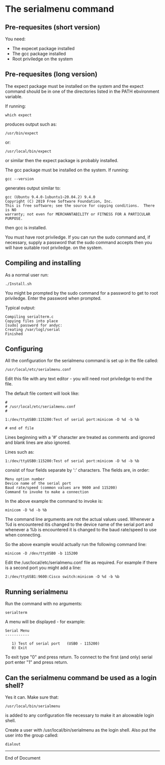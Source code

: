 # The serialmenu command

## Pre-requesites (short version)

You need:

+ The expecet package installed
+ The gcc package installed
+ Root priviledge on the system

## Pre-requesites (long version)

The expect package must be installed on the system and the expect command should be in one of the directories listed in the
PATH ebvironment variable.

If running:

```
which expect
```

produces output such as:

```
/usr/bin/expect
```

or:

```
/usr/local/bin/expect
```

or similar then the expect package is probably installed.

The gcc package must be installed on the system. If running:

```
gcc --version
```

generates output similar to:

```
gcc (Ubuntu 9.4.0-1ubuntu1~20.04.2) 9.4.0
Copyright (C) 2019 Free Software Foundation, Inc.
This is free software; see the source for copying conditions.  There is NO
warranty; not even for MERCHANTABILITY or FITNESS FOR A PARTICULAR PURPOSE.
```

then gcc is installed.

You must have root priviledge. If you can run the sudo command and, if necessary, supply a password that the
sudo command accepts then you will have suitable root priviledge. on the system.

## Compiling and installing

As a normal user run:

```
./Install.sh
```

You might be prompted by the sudo command for a password to get to root priviledge. Enter the password when prompted.

Typical output:

```
Compiling serialterm.c
Copying files into place
[sudo] password for andyc:
Creating /var/logl/serial
Finished
```

## Configuring

All the configuration for the serialmenu command is set up in the file called:

```
/usr/local/etc/serialmenu.conf
```

Edit this file with any text editor - you will need root priviledge to end the file.

The default file content will look like:

```
#
# /usr/local/etc/serialmenu.conf
#

1:/dev/ttyUSB0:115200:Test of serial port:minicom -D %d -b %b

# end of file
```

Lines beginning with a '#' character are treated as comments and ignored and blank lines are also ignored.

Lines such as:

```
1:/dev/ttyUSB0:115200:Test of serial port:minicom -D %d -b %b
```

consist of four fields separate by ':' characters. The fields are, in order:

```
Menu option number
Device name of the serial port
Baud rate/speed (common values are 9600 and 115200)
Command to invoke to make a connection
```

In the above example the command to invoke is:

```
minicom -D %d -b %b
```

The command line arguments are not the actual values used. Whenever a %d is encountered itis changed to the
device name of the serial port and whenever a %b is encountered it is changed to the baud rate/speed to
use when connecting.

So the above example would actually run the following command line:

```
minicom -D /dev/ttyUSB0 -b 115200
```

Edit the /usr/local/etc/serialmenu.conf file as required. For example if there is a second port you might add a line:

```
2:/dev/ttyUSB1:9600:Cisco switch:minicom -D %d -b %b
```

## Running serialmenu

Run the command with no arguments:

```
serialterm
```

A menu will be displayed - for example:

```
Serial Menu
-----------

   1) Test of serial port   (USB0 - 115200)
   0) Exit
```

To exit type "0" and press return. To connect to the first (and only) serial port enter "1" and press return.

## Can the serialmenu command be used as a login shell?

Yes it can. Make sure that:

```
/usr/local/bin/serialmenu
```

is added to any configuration file necessary to make it an aloowable login shell.

Create a user with /usr/local/bin/serialmenu as the login shell. Also put the user into the group called:

```
dialout
```

---------------
End of Document
